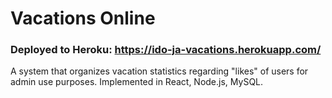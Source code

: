 # Vacations Online

### Deployed to Heroku: https://ido-ja-vacations.herokuapp.com/

A system that organizes vacation statistics regarding "likes" of users for admin use purposes. Implemented in React, Node.js, MySQL.